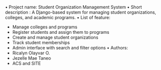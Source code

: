 • Project name: Student Organization Management System
• Short description : A Django-based system for managing student organizations, colleges, and academic programs.
• List of feature: 
- Manage colleges and programs
- Register students and assign them to programs
- Create and manage student organizations
- Track student memberships
- Admin interface with search and filter options
• Authors: 
- Ricalyn Olayvar O.
- Jezelle Mae Taneo
- ACS and SITE
